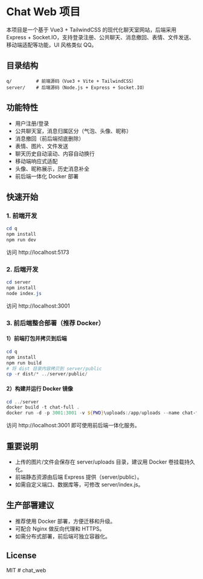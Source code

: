 # Chat Web 项目

本项目是一个基于 Vue3 + TailwindCSS 的现代化聊天室网站，后端采用 Express + Socket.IO，支持登录注册、公共聊天、消息撤回、表情、文件发送、移动端适配等功能，UI 风格类似 QQ。

## 目录结构

```
q/         # 前端源码（Vue3 + Vite + TailwindCSS）
server/    # 后端源码（Node.js + Express + Socket.IO）
```

## 功能特性
- 用户注册/登录
- 公共聊天室，消息归属区分（气泡、头像、昵称）
- 消息撤回（前后端彻底删除）
- 表情、图片、文件发送
- 聊天历史自动滚动、内容自动换行
- 移动端响应式适配
- 头像、昵称展示，历史消息补全
- 前后端一体化 Docker 部署

## 快速开始

### 1. 前端开发

```powershell
cd q
npm install
npm run dev
```
访问 http://localhost:5173

### 2. 后端开发

```powershell
cd server
npm install
node index.js
```
访问 http://localhost:3001

### 3. 前后端整合部署（推荐 Docker）

#### 1）前端打包并拷贝到后端

```powershell
cd q
npm install
npm run build
# 将 dist 目录内容拷贝到 server/public
cp -r dist/* ../server/public/
```

#### 2）构建并运行 Docker 镜像

```powershell
cd ../server
docker build -t chat-full .
docker run -d -p 3001:3001 -v ${PWD}\uploads:/app/uploads --name chat-full chat-full
```

访问 http://localhost:3001 即可使用前后端一体化服务。

## 重要说明
- 上传的图片/文件会保存在 server/uploads 目录，建议用 Docker 卷挂载持久化。
- 前端静态资源由后端 Express 提供（server/public）。
- 如需自定义端口、数据库等，可修改 server/index.js。

## 生产部署建议
- 推荐使用 Docker 部署，方便迁移和升级。
- 可配合 Nginx 做反向代理和 HTTPS。
- 如需分布式部署，前后端可独立容器化。

## License
MIT
#   c h a t _ w e b  
 